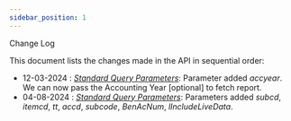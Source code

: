 ```yaml
---
sidebar_position: 1
---
```

Change Log

This document lists the changes made in the API in sequential order: 

- 12-03-2024 : <u>*Standard Query Parameters*</u>:  Parameter added *accyear*. We can now pass the Accounting Year [optional] to fetch report.
- 04-08-2024 : <u>*Standard Query Parameters*</u>: Parameters added *subcd*, *itemcd*, *tt*, *accd*, *subcode*, *BenAcNum*, *lIncludeLiveData*. 